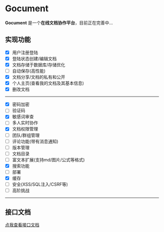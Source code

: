 # Gocument

**Gocument** 是一个**在线文档协作平台**，目前正在完善中...

## 实现功能

- [x] 用户注册登陆
- [x] 登陆状态创建/编辑文档
- [x] 文档存储于数据库/存储优化
- [ ] 自动保存(高性能)
- [x] 文档分享/文档的私有和公开
- [x] 个人主页(查看我的文档及其基本信息)
- [x] 删改文档

----

- [x] 密码加密
- [ ] 验证码
- [x] 敏感词审查
- [ ] 多人实时协作
- [x] 文档权限管理
- [ ] 团队/群组管理
- [ ] 评论功能(带有消息通知)
- [ ] 版本管理
- [ ] 文档目录
- [ ] 富文本扩展(支持md/图片/公式等格式)
- [x] 搜索功能
- [ ] 部署
- [x] 缓存
- [ ] 安全(XSS/SQL注入/CSRF等)
- [ ] 高阶挑战

-----

## 接口文档

[点我查看接口文档](https://yzgun2n454.apifox.cn/)

